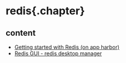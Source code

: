 ﻿
# redis{.chapter}

## content

- [Getting started with Redis (on app harbor)](getting_started.md)
- [Redis GUI - redis desktop manager](redis_desktop_manager.md)
